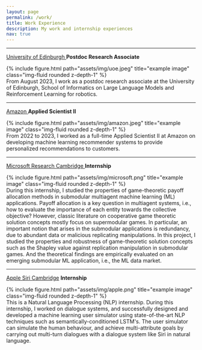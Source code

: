 ```yaml
---
layout: page
permalink: /work/
title: Work Experience
description: My work and internship experiences
nav: true
---
```


---
<a href="https://www.ed.ac.uk/informatics">University of Edinburgh </a>
**Postdoc Research Associate**
<div class="row justify-content-sm-center">
    <div class="col-sm-2 mt-3 mt-md-0">
        {% include figure.html path="assets/img/uoe.jpeg" title="example image" class="img-fluid rounded z-depth-1" %}
    </div>
    <div class="col-sm-10 mt-3 mt-md-0">
    From August 2023, I work as a postdoc research associate at the University of Edinburgh, School of Informatics on Large Language Models and Reinforcement Learning for robotics. 
    </div>
</div>

---
<a href="https://www.amazon.jobs/en/teams/amazon-development-centre-scotland">Amazon </a>
**Applied Scientist II**
<div class="row justify-content-sm-center">
    <div class="col-sm-2 mt-3 mt-md-0">
        {% include figure.html path="assets/img/amazon.jpeg" title="example image" class="img-fluid rounded z-depth-1" %}
    </div>
    <div class="col-sm-10 mt-3 mt-md-0">
    From 2022 to 2023, I worked as a full-time Applied Scientist II at Amazon on developing machine learning recommender systems to provide personalized recommendations to customers. 
    </div>
</div>


---
<a href="https://www.microsoft.com/en-us/research/lab/microsoft-research-cambridge/">Microsoft Research Cambridge </a>
**Internship**
<div class="row justify-content-sm-center">
    <div class="col-sm-2 mt-3 mt-md-0">
        {% include figure.html path="assets/img/microsoft.png" title="example image" class="img-fluid rounded z-depth-1" %}
    </div>
    <div class="col-sm-10 mt-3 mt-md-0">
    During this internship, I studied the properties of game-theoretic payoff allocation methods in submodular multiagent machine learning (ML) applications. Payoff allocation is a key question in multiagent systems, i.e., how to evaluate the importance of each entity towards the collective objective? However, classic literature on cooperative game theoretic solution concepts mostly focus on supermodular games. In particular, an important notion that arises in the submodular applications is redundancy, due to abundant data or malicious replicating manipulations. In this project, I studied the properties and robustness of game-theoretic solution concepts such as the Shapley value against replication manipulation in
    submodular games. And the theoretical findings are empirically evaluated on an emerging submodular ML application, i.e., the ML
    data market.
    </div>
</div>


---
<a href="https://www.microsoft.com/en-us/research/lab/microsoft-research-cambridge/">Apple Siri Cambridge</a>
**Internship**
<div class="row justify-content-sm-center">
    <div class="col-sm-2 mt-1 mt-md-0">
        {% include figure.html path="assets/img/apple.png" title="example image" class="img-fluid rounded z-depth-1" %}
    </div>
    <div class="col-sm-10 mt-1 mt-md-0">
     This is a Natural Language Processing (NLP) internship. During this internship, I worked on dialogue systems, and successfully designed and developed a machine learning user simulator using state-of-the-art NLP techniques such as semantically-conditioned LSTM's. The user simulator can simulate the human behaviour, and achieve multi-attribute goals by carrying out multi-turn dialogues with a dialogue system like Siri in natural language.
    </div>
</div>
